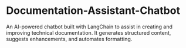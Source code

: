 # Documentation-Assistant-Chatbot
An AI-powered chatbot built with LangChain to assist in creating and improving technical documentation. It generates structured content, suggests enhancements, and automates formatting.
